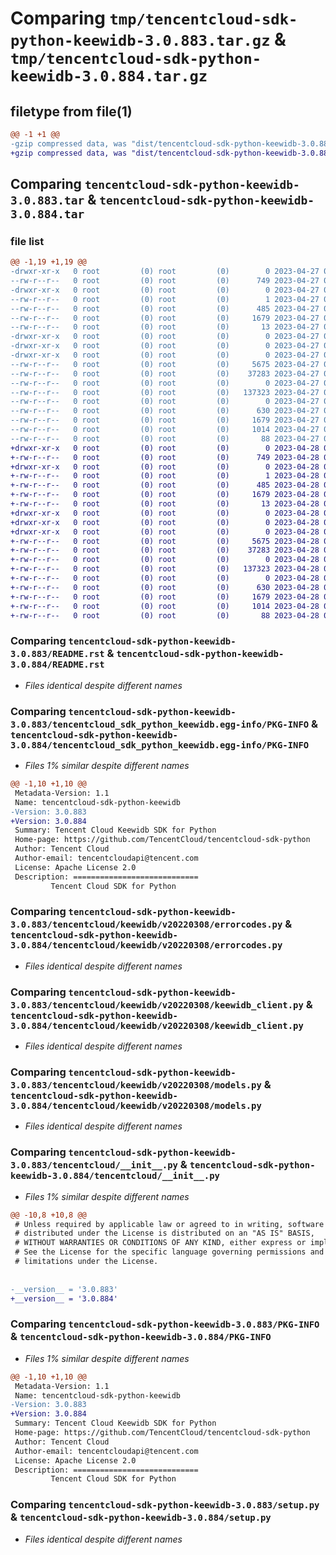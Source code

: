 # Comparing `tmp/tencentcloud-sdk-python-keewidb-3.0.883.tar.gz` & `tmp/tencentcloud-sdk-python-keewidb-3.0.884.tar.gz`

## filetype from file(1)

```diff
@@ -1 +1 @@
-gzip compressed data, was "dist/tencentcloud-sdk-python-keewidb-3.0.883.tar", last modified: Thu Apr 27 00:36:08 2023, max compression
+gzip compressed data, was "dist/tencentcloud-sdk-python-keewidb-3.0.884.tar", last modified: Fri Apr 28 02:26:09 2023, max compression
```

## Comparing `tencentcloud-sdk-python-keewidb-3.0.883.tar` & `tencentcloud-sdk-python-keewidb-3.0.884.tar`

### file list

```diff
@@ -1,19 +1,19 @@
-drwxr-xr-x   0 root         (0) root         (0)        0 2023-04-27 00:36:08.000000 tencentcloud-sdk-python-keewidb-3.0.883/
--rw-r--r--   0 root         (0) root         (0)      749 2023-04-27 00:36:08.000000 tencentcloud-sdk-python-keewidb-3.0.883/README.rst
-drwxr-xr-x   0 root         (0) root         (0)        0 2023-04-27 00:36:08.000000 tencentcloud-sdk-python-keewidb-3.0.883/tencentcloud_sdk_python_keewidb.egg-info/
--rw-r--r--   0 root         (0) root         (0)        1 2023-04-27 00:36:08.000000 tencentcloud-sdk-python-keewidb-3.0.883/tencentcloud_sdk_python_keewidb.egg-info/dependency_links.txt
--rw-r--r--   0 root         (0) root         (0)      485 2023-04-27 00:36:08.000000 tencentcloud-sdk-python-keewidb-3.0.883/tencentcloud_sdk_python_keewidb.egg-info/SOURCES.txt
--rw-r--r--   0 root         (0) root         (0)     1679 2023-04-27 00:36:08.000000 tencentcloud-sdk-python-keewidb-3.0.883/tencentcloud_sdk_python_keewidb.egg-info/PKG-INFO
--rw-r--r--   0 root         (0) root         (0)       13 2023-04-27 00:36:08.000000 tencentcloud-sdk-python-keewidb-3.0.883/tencentcloud_sdk_python_keewidb.egg-info/top_level.txt
-drwxr-xr-x   0 root         (0) root         (0)        0 2023-04-27 00:36:08.000000 tencentcloud-sdk-python-keewidb-3.0.883/tencentcloud/
-drwxr-xr-x   0 root         (0) root         (0)        0 2023-04-27 00:36:08.000000 tencentcloud-sdk-python-keewidb-3.0.883/tencentcloud/keewidb/
-drwxr-xr-x   0 root         (0) root         (0)        0 2023-04-27 00:36:08.000000 tencentcloud-sdk-python-keewidb-3.0.883/tencentcloud/keewidb/v20220308/
--rw-r--r--   0 root         (0) root         (0)     5675 2023-04-27 00:36:08.000000 tencentcloud-sdk-python-keewidb-3.0.883/tencentcloud/keewidb/v20220308/errorcodes.py
--rw-r--r--   0 root         (0) root         (0)    37283 2023-04-27 00:36:08.000000 tencentcloud-sdk-python-keewidb-3.0.883/tencentcloud/keewidb/v20220308/keewidb_client.py
--rw-r--r--   0 root         (0) root         (0)        0 2023-04-27 00:36:08.000000 tencentcloud-sdk-python-keewidb-3.0.883/tencentcloud/keewidb/v20220308/__init__.py
--rw-r--r--   0 root         (0) root         (0)   137323 2023-04-27 00:36:08.000000 tencentcloud-sdk-python-keewidb-3.0.883/tencentcloud/keewidb/v20220308/models.py
--rw-r--r--   0 root         (0) root         (0)        0 2023-04-27 00:36:08.000000 tencentcloud-sdk-python-keewidb-3.0.883/tencentcloud/keewidb/__init__.py
--rw-r--r--   0 root         (0) root         (0)      630 2023-04-27 00:36:08.000000 tencentcloud-sdk-python-keewidb-3.0.883/tencentcloud/__init__.py
--rw-r--r--   0 root         (0) root         (0)     1679 2023-04-27 00:36:08.000000 tencentcloud-sdk-python-keewidb-3.0.883/PKG-INFO
--rw-r--r--   0 root         (0) root         (0)     1014 2023-04-27 00:36:08.000000 tencentcloud-sdk-python-keewidb-3.0.883/setup.py
--rw-r--r--   0 root         (0) root         (0)       88 2023-04-27 00:36:08.000000 tencentcloud-sdk-python-keewidb-3.0.883/setup.cfg
+drwxr-xr-x   0 root         (0) root         (0)        0 2023-04-28 02:26:09.000000 tencentcloud-sdk-python-keewidb-3.0.884/
+-rw-r--r--   0 root         (0) root         (0)      749 2023-04-28 02:26:09.000000 tencentcloud-sdk-python-keewidb-3.0.884/README.rst
+drwxr-xr-x   0 root         (0) root         (0)        0 2023-04-28 02:26:09.000000 tencentcloud-sdk-python-keewidb-3.0.884/tencentcloud_sdk_python_keewidb.egg-info/
+-rw-r--r--   0 root         (0) root         (0)        1 2023-04-28 02:26:09.000000 tencentcloud-sdk-python-keewidb-3.0.884/tencentcloud_sdk_python_keewidb.egg-info/dependency_links.txt
+-rw-r--r--   0 root         (0) root         (0)      485 2023-04-28 02:26:09.000000 tencentcloud-sdk-python-keewidb-3.0.884/tencentcloud_sdk_python_keewidb.egg-info/SOURCES.txt
+-rw-r--r--   0 root         (0) root         (0)     1679 2023-04-28 02:26:09.000000 tencentcloud-sdk-python-keewidb-3.0.884/tencentcloud_sdk_python_keewidb.egg-info/PKG-INFO
+-rw-r--r--   0 root         (0) root         (0)       13 2023-04-28 02:26:09.000000 tencentcloud-sdk-python-keewidb-3.0.884/tencentcloud_sdk_python_keewidb.egg-info/top_level.txt
+drwxr-xr-x   0 root         (0) root         (0)        0 2023-04-28 02:26:09.000000 tencentcloud-sdk-python-keewidb-3.0.884/tencentcloud/
+drwxr-xr-x   0 root         (0) root         (0)        0 2023-04-28 02:26:09.000000 tencentcloud-sdk-python-keewidb-3.0.884/tencentcloud/keewidb/
+drwxr-xr-x   0 root         (0) root         (0)        0 2023-04-28 02:26:09.000000 tencentcloud-sdk-python-keewidb-3.0.884/tencentcloud/keewidb/v20220308/
+-rw-r--r--   0 root         (0) root         (0)     5675 2023-04-28 02:26:09.000000 tencentcloud-sdk-python-keewidb-3.0.884/tencentcloud/keewidb/v20220308/errorcodes.py
+-rw-r--r--   0 root         (0) root         (0)    37283 2023-04-28 02:26:09.000000 tencentcloud-sdk-python-keewidb-3.0.884/tencentcloud/keewidb/v20220308/keewidb_client.py
+-rw-r--r--   0 root         (0) root         (0)        0 2023-04-28 02:26:09.000000 tencentcloud-sdk-python-keewidb-3.0.884/tencentcloud/keewidb/v20220308/__init__.py
+-rw-r--r--   0 root         (0) root         (0)   137323 2023-04-28 02:26:09.000000 tencentcloud-sdk-python-keewidb-3.0.884/tencentcloud/keewidb/v20220308/models.py
+-rw-r--r--   0 root         (0) root         (0)        0 2023-04-28 02:26:09.000000 tencentcloud-sdk-python-keewidb-3.0.884/tencentcloud/keewidb/__init__.py
+-rw-r--r--   0 root         (0) root         (0)      630 2023-04-28 02:26:09.000000 tencentcloud-sdk-python-keewidb-3.0.884/tencentcloud/__init__.py
+-rw-r--r--   0 root         (0) root         (0)     1679 2023-04-28 02:26:09.000000 tencentcloud-sdk-python-keewidb-3.0.884/PKG-INFO
+-rw-r--r--   0 root         (0) root         (0)     1014 2023-04-28 02:26:09.000000 tencentcloud-sdk-python-keewidb-3.0.884/setup.py
+-rw-r--r--   0 root         (0) root         (0)       88 2023-04-28 02:26:09.000000 tencentcloud-sdk-python-keewidb-3.0.884/setup.cfg
```

### Comparing `tencentcloud-sdk-python-keewidb-3.0.883/README.rst` & `tencentcloud-sdk-python-keewidb-3.0.884/README.rst`

 * *Files identical despite different names*

### Comparing `tencentcloud-sdk-python-keewidb-3.0.883/tencentcloud_sdk_python_keewidb.egg-info/PKG-INFO` & `tencentcloud-sdk-python-keewidb-3.0.884/tencentcloud_sdk_python_keewidb.egg-info/PKG-INFO`

 * *Files 1% similar despite different names*

```diff
@@ -1,10 +1,10 @@
 Metadata-Version: 1.1
 Name: tencentcloud-sdk-python-keewidb
-Version: 3.0.883
+Version: 3.0.884
 Summary: Tencent Cloud Keewidb SDK for Python
 Home-page: https://github.com/TencentCloud/tencentcloud-sdk-python
 Author: Tencent Cloud
 Author-email: tencentcloudapi@tencent.com
 License: Apache License 2.0
 Description: ============================
         Tencent Cloud SDK for Python
```

### Comparing `tencentcloud-sdk-python-keewidb-3.0.883/tencentcloud/keewidb/v20220308/errorcodes.py` & `tencentcloud-sdk-python-keewidb-3.0.884/tencentcloud/keewidb/v20220308/errorcodes.py`

 * *Files identical despite different names*

### Comparing `tencentcloud-sdk-python-keewidb-3.0.883/tencentcloud/keewidb/v20220308/keewidb_client.py` & `tencentcloud-sdk-python-keewidb-3.0.884/tencentcloud/keewidb/v20220308/keewidb_client.py`

 * *Files identical despite different names*

### Comparing `tencentcloud-sdk-python-keewidb-3.0.883/tencentcloud/keewidb/v20220308/models.py` & `tencentcloud-sdk-python-keewidb-3.0.884/tencentcloud/keewidb/v20220308/models.py`

 * *Files identical despite different names*

### Comparing `tencentcloud-sdk-python-keewidb-3.0.883/tencentcloud/__init__.py` & `tencentcloud-sdk-python-keewidb-3.0.884/tencentcloud/__init__.py`

 * *Files 1% similar despite different names*

```diff
@@ -10,8 +10,8 @@
 # Unless required by applicable law or agreed to in writing, software
 # distributed under the License is distributed on an "AS IS" BASIS,
 # WITHOUT WARRANTIES OR CONDITIONS OF ANY KIND, either express or implied.
 # See the License for the specific language governing permissions and
 # limitations under the License.
 
 
-__version__ = '3.0.883'
+__version__ = '3.0.884'
```

### Comparing `tencentcloud-sdk-python-keewidb-3.0.883/PKG-INFO` & `tencentcloud-sdk-python-keewidb-3.0.884/PKG-INFO`

 * *Files 1% similar despite different names*

```diff
@@ -1,10 +1,10 @@
 Metadata-Version: 1.1
 Name: tencentcloud-sdk-python-keewidb
-Version: 3.0.883
+Version: 3.0.884
 Summary: Tencent Cloud Keewidb SDK for Python
 Home-page: https://github.com/TencentCloud/tencentcloud-sdk-python
 Author: Tencent Cloud
 Author-email: tencentcloudapi@tencent.com
 License: Apache License 2.0
 Description: ============================
         Tencent Cloud SDK for Python
```

### Comparing `tencentcloud-sdk-python-keewidb-3.0.883/setup.py` & `tencentcloud-sdk-python-keewidb-3.0.884/setup.py`

 * *Files identical despite different names*

